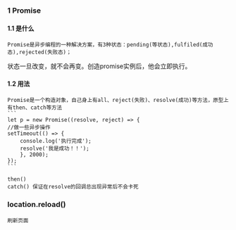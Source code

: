 ### 1 Promise


#### 1.1 是什么
	
	Promise是异步编程的一种解决方案，有3种状态：pending(等状态),fulfiled(成功态),rejected(失败态)；
状态一旦改变，就不会再变。创造promise实例后，他会立即执行。


#### 1.2 用法
	Promise是一个构造对象，自己身上有all、reject(失败)、resolve(成功)等方法，原型上有then、catch等方法
	```
	let p = new Promise((resolve, reject) => {
    //做一些异步操作
    setTimeout(() => {
        console.log('执行完成');
        resolve('我是成功！！');
		}, 2000);
	});
	```
	
	then()
	catch() 保证在resolve的回调总出现异常后不会卡死
	

###   location.reload()
	刷新页面
			